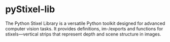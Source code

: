 # pyStixel-lib
The Python Stixel Library is a versatile Python toolkit designed for advanced computer vision tasks. It provides definitions, im-/exports and functions for stixels—vertical strips that represent depth and scene structure in images. 
